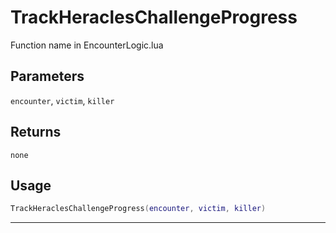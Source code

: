# TrackHeraclesChallengeProgress
Function name in EncounterLogic.lua
## Parameters
`encounter`, `victim`, `killer`
## Returns
`none`
## Usage
```lua
TrackHeraclesChallengeProgress(encounter, victim, killer)
```
---
